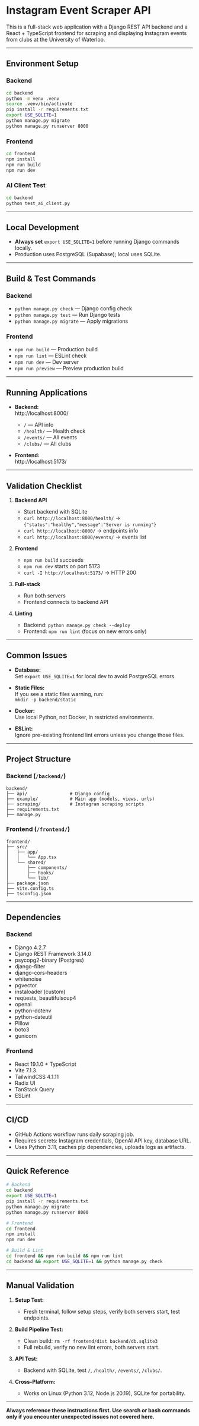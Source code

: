 # Instagram Event Scraper API

This is a full-stack web application with a Django REST API backend and a React + TypeScript frontend for scraping and displaying Instagram events from clubs at the University of Waterloo.

---

## Environment Setup

### Backend
```bash
cd backend
python -m venv .venv
source .venv/bin/activate
pip install -r requirements.txt
export USE_SQLITE=1
python manage.py migrate
python manage.py runserver 8000
```

### Frontend
```bash
cd frontend
npm install
npm run build
npm run dev
```

### AI Client Test
```bash
cd backend
python test_ai_client.py
```

---

## Local Development

- **Always set** `export USE_SQLITE=1` before running Django commands locally.
- Production uses PostgreSQL (Supabase); local uses SQLite.

---

## Build & Test Commands

### Backend
- `python manage.py check` — Django config check
- `python manage.py test` — Run Django tests
- `python manage.py migrate` — Apply migrations

### Frontend
- `npm run build` — Production build
- `npm run lint` — ESLint check
- `npm run dev` — Dev server
- `npm run preview` — Preview production build

---

## Running Applications

- **Backend:**  
  http://localhost:8000/
  - `/` — API info
  - `/health/` — Health check
  - `/events/` — All events
  - `/clubs/` — All clubs

- **Frontend:**  
  http://localhost:5173/

---

## Validation Checklist

1. **Backend API**
   - Start backend with SQLite
   - `curl http://localhost:8000/health/` → `{"status":"healthy","message":"Server is running"}`
   - `curl http://localhost:8000/` → endpoints info
   - `curl http://localhost:8000/events/` → events list

2. **Frontend**
   - `npm run build` succeeds
   - `npm run dev` starts on port 5173
   - `curl -I http://localhost:5173/` → HTTP 200

3. **Full-stack**
   - Run both servers
   - Frontend connects to backend API

4. **Linting**
   - Backend: `python manage.py check --deploy`
   - Frontend: `npm run lint` (focus on new errors only)

---

## Common Issues

- **Database:**  
  Set `export USE_SQLITE=1` for local dev to avoid PostgreSQL errors.

- **Static Files:**  
  If you see a static files warning, run:  
  `mkdir -p backend/static`

- **Docker:**  
  Use local Python, not Docker, in restricted environments.

- **ESLint:**  
  Ignore pre-existing frontend lint errors unless you change those files.

---

## Project Structure

### Backend (`/backend/`)
```
backend/
├── api/                # Django config
├── example/            # Main app (models, views, urls)
├── scraping/           # Instagram scraping scripts
├── requirements.txt
├── manage.py
```

### Frontend (`/frontend/`)
```
frontend/
├── src/
│   ├── app/
│   │   └── App.tsx
│   └── shared/
│       ├── components/
│       ├── hooks/
│       └── lib/
├── package.json
├── vite.config.ts
├── tsconfig.json
```

---

## Dependencies

### Backend
- Django 4.2.7
- Django REST Framework 3.14.0
- psycopg2-binary (Postgres)
- django-filter
- django-cors-headers
- whitenoise
- pgvector
- instaloader (custom)
- requests, beautifulsoup4
- openai
- python-dotenv
- python-dateutil
- Pillow
- boto3
- gunicorn

### Frontend
- React 19.1.0 + TypeScript
- Vite 7.1.3
- TailwindCSS 4.1.11
- Radix UI
- TanStack Query
- ESLint

---

## CI/CD

- GitHub Actions workflow runs daily scraping job.
- Requires secrets: Instagram credentials, OpenAI API key, database URL.
- Uses Python 3.11, caches pip dependencies, uploads logs as artifacts.

---

## Quick Reference

```bash
# Backend
cd backend
export USE_SQLITE=1
pip install -r requirements.txt
python manage.py migrate
python manage.py runserver 8000

# Frontend
cd frontend
npm install
npm run dev

# Build & Lint
cd frontend && npm run build && npm run lint
cd backend && export USE_SQLITE=1 && python manage.py check
```

---

## Manual Validation

1. **Setup Test:**  
   - Fresh terminal, follow setup steps, verify both servers start, test endpoints.

2. **Build Pipeline Test:**  
   - Clean build: `rm -rf frontend/dist backend/db.sqlite3`
   - Full rebuild, verify no new lint errors, both servers start.

3. **API Test:**  
   - Backend with SQLite, test `/`, `/health/`, `/events/`, `/clubs/`.

4. **Cross-Platform:**  
   - Works on Linux (Python 3.12, Node.js 20.19), SQLite for portability.

---

**Always reference these instructions first. Use search or bash commands only if you encounter unexpected issues not covered here.**